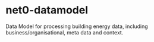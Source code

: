 # net0-datamodel
Data Model for processing building energy data, including business/organisational, meta data and context.
